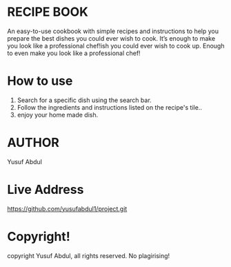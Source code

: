 # RECIPE BOOK

An easy-to-use cookbook with simple recipes and instructions to help you prepare the best dishes you could ever wish to cook. It’s enough to make you look like a professional chef!ish you could ever wish to cook up. Enough to even make you look like a professional chef!

# How to use

1. Search for a specific dish using the search bar.
2. Follow the ingredients and instructions listed on the recipe's tile..
3. enjoy your home made dish.

# AUTHOR 
Yusuf Abdul

# Live Address
https://github.com/yusufabdul1/project.git

# Copyright!
copyright Yusuf Abdul, all rights reserved. No plagirising!